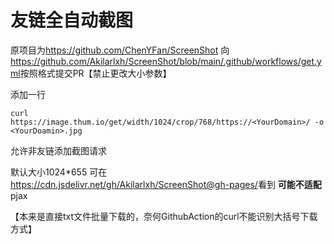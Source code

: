 # 友链全自动截图
原项目为<https://github.com/ChenYFan/ScreenShot>
向<https://github.com/Akilarlxh/ScreenShot/blob/main/.github/workflows/get.yml>按照格式提交PR【禁止更改大小参数】

添加一行
```
curl https://image.thum.io/get/width/1024/crop/768/https://<YourDomain>/ -o <YourDoamin>.jpg
```
允许非友链添加截图请求

默认大小1024\*655
可在<https://cdn.jsdelivr.net/gh/Akilarlxh/ScreenShot@gh-pages/>看到
**可能不适配**pjax

【本来是直接txt文件批量下载的，奈何GithubAction的curl不能识别大括号下载方式】
